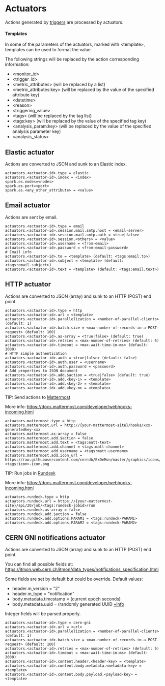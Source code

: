 # Actuators

Actions generated by [triggers](monitor-triggers.md) are processed by actuators.

#### Templates

In some of the parameters of the actuators, marked with &lt;template&gt;, templates can be used to format the value.

The following strings will be replaced by the action corresponding information:
* &lt;monitor_id&gt;
* &lt;trigger_id&gt;
* &lt;metric_attributes&gt; (will be replaced by a list)
* &lt;metric_attributes:key&gt; (will be replaced by the value of the specified attribute key)
* &lt;datetime&gt;
* &lt;reason&gt;
* &lt;triggering_value&gt;
* &lt;tags&gt; (will be replaced by the tag list)
* &lt;tags:key&gt; (will be replaced by the value of the specified tag key)
* &lt;analysis_param:key&gt; (will be replaced by the value of the specified analysis parameter key)
* &lt;analysis_status&gt;

## Elastic actuator

Actions are converted to JSON and sunk to an Elastic index.

```
actuators.<actuator-id>.type = elastic
actuators.<actuator-id>.index = <index>
spark.es.nodes=<nodes>
spark.es.port=<port>
spark.es.<any_other_attribute> = <value>
```

## Email actuator

Actions are sent by email.

```
actuators.<actuator-id>.type = email
actuators.<actuator-id>.session.mail.smtp.host = <email-server>
actuators.<actuator-id>.session.mail.smtp.auth = <true|false>
actuators.<actuator-id>.session.<others> = <value>
actuators.<actuator-id>.username = <from-email>
actuators.<actuator-id>.password = <from-email-password>
# Email info
actuators.<actuator-id>.to = <template> (default: <tags:email.to>)
actuators.<actuator-id>.subject = <template> (default: <tags:email.subject>)
actuators.<actuator-id>.text = <template> (default: <tags:email.text>)
```

## HTTP actuator

Actions are converted to JSON (array) and sunk to an HTTP (POST) end point.

```
actuators.<actuator-id>.type = http
actuators.<actuator-id>.url = <template>
actuators.<actuator-id>.parallelization = <number-of-parallel-clients> (default: 1)
actuators.<actuator-id>.batch.size = <max-number-of-records-in-a-POST-request> (default: 100)
actuators.<actuator-id>.as-array = <true|false> (default: true)
actuators.<actuator-id>.retries = <max-number-of-retries> (default: 5)
actuators.<actuator-id>.timeout = <max-wait-time-in-ms> (default: 2000)
# HTTP simple authentication
actuators.<actuator-id>.auth = <true|false> (default: false)
actuators.<actuator-id>.auth.user = <username>
actuators.<actuator-id>.auth.password = <password>
# Add properties to JSON document
actuators.<actuator-id>.add.$action = <true|false> (default: true)
actuators.<actuator-id>.add.<key-1> = <template>
actuators.<actuator-id>.add.<key-2> = <template>
actuators.<actuator-id>.add.<key-n> = <template>
```

TIP: Send actions to [Mattermost](https://api.mattermost.com/)

More info: https://docs.mattermost.com/developer/webhooks-incoming.html

```
actuators.mattermost.type = http
actuators.mattermost.url = http://{your-mattermost-site}/hooks/xxx-generatedkey-xxx
actuators.mattermost.as-array = false
actuators.mattermost.add.$action = false
actuators.mattermost.add.text = <tags:matt-text>
actuators.mattermost.add.channel = <tags:matt-channel>
actuators.mattermost.add.username = <tags:matt-username>
actuators.mattermost.add.icon_url = https://raw.githubusercontent.com/cerndb/ExDeMon/master/graphics/icons/filled-<tags:icon>-icon.png
```

TIP: Run jobs in [Rundesk](http://rundeck.org/)

More info: https://docs.mattermost.com/developer/webhooks-incoming.html

```
actuators.rundeck.type = http
actuators.rundeck.url = https://{your-mattermost-site}/api/20/job/<tags:rundeck-jobid>/run
actuators.rundeck.as-array = false
actuators.rundeck.add.$action = false
actuators.rundeck.add.options.PARAM1 = <tags:rundeck-PARAM1>
actuators.rundeck.add.options.PARAM2 = <tags:rundeck-PARAM2>
```

## CERN GNI notifications actuator

Actions are converted to JSON (array) and sunk to an HTTP (POST) end point.

You can find all possible fields at: https://itmon.web.cern.ch/itmon/data_types/notifications_specification.html

Some fields are set by default but could be override. Default values:
* header.m_version = "2"
* header.m_type = "notification"
* body.metadata.timestamp = (current epoch seconds)
* body.metadata.uuid = (randomly generated UUID [+info](https://docs.oracle.com/javase/7/docs/api/java/util/UUID.html#randomUUID() )

Integer fields will be parsed properly.

```
actuators.<actuator-id>.type = cern-gni
actuators.<actuator-id>.url = <url>
actuators.<actuator-id>.parallelization = <number-of-parallel-clients> (default: 1)
actuators.<actuator-id>.batch.size = <max-number-of-records-in-a-POST-request> (default: 100)
actuators.<actuator-id>.retries = <max-number-of-retries> (default: 5)
actuators.<actuator-id>.timeout = <max-wait-time-in-ms> (default: 2000)
actuators.<actuator-id>.content.header.<header-key> = <template>
actuators.<actuator-id>.content.body.metadata.<metadata-key> = <template>
actuators.<actuator-id>.content.body.payload.<payload-key> = <template>
```

